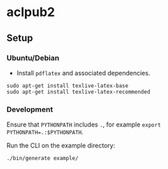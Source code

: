 # aclpub2

## Setup

### Ubuntu/Debian
- Install `pdflatex` and associated dependencies.

```
sudo apt-get install texlive-latex-base
sudo apt-get install texlive-latex-recommended
```


### Development
Ensure that `PYTHONPATH` includes `.`, for example `export PYTHONPATH=.:$PYTHONPATH`.

Run the CLI on the example directory:
```
./bin/generate example/
```
